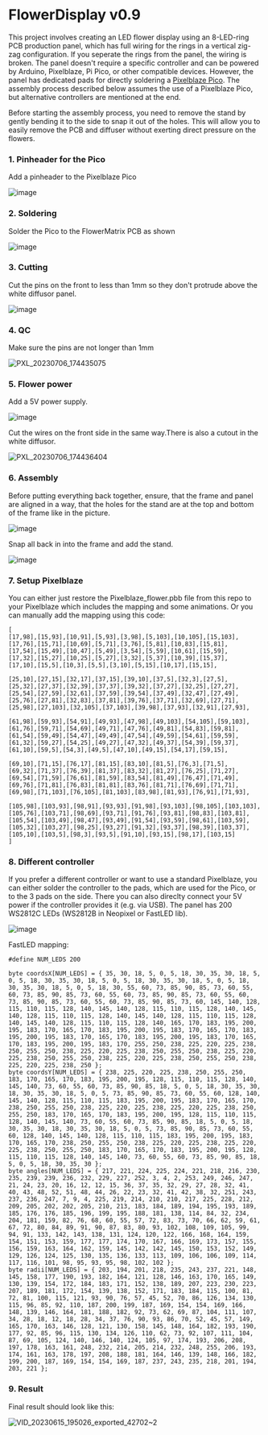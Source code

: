 # FlowerDisplay v0.9
This project involves creating an LED flower display using an 8-LED-ring PCB production panel, which has full wiring for the rings in a vertical zig-zag configuration. If you seperate the rings from the panel, the wiring is broken. The panel doesn't require a specific controller and can be powered by Arduino, Pixelblaze, Pi Pico, or other compatible devices. However, the panel has dedicated pads for directly soldering a [Pixelblaze Pico](https://shop.electromage.com/products/pixelblaze-v3-pico-tiny-wifi-led-controller). The assembly process described below assumes the use of a Pixelblaze Pico, but alternative controllers are mentioned at the end.

Before starting the assembly process, you need to remove the stand by gently bending it to the side to snap it out of the holes. This will allow you to easily remove the PCB and diffuser without exerting direct pressure on the flowers.

### 1. Pinheader for the Pico
Add a pinheader to the Pixelblaze Pico
   
![image](https://github.com/makeTVee/FlowerDisplay/assets/18531000/ace7e3d2-4ccf-4708-9c0a-27f8771aba0b)

### 2. Soldering
Solder the Pico to the FlowerMatrix PCB as shown
   
![image](https://github.com/makeTVee/FlowerDisplay/assets/18531000/37f89998-03cf-426d-b277-f18d95af116c)

### 3. Cutting
Cut the pins on the front to less than 1mm so they don't protrude above the white diffusor panel.

![image](https://github.com/makeTVee/FlowerDisplay/assets/18531000/d0e721c5-0a67-4234-834c-0bd2bc9499f6)

### 4. QC
Make sure the pins are not longer than 1mm
 
![PXL_20230706_174435075](https://github.com/makeTVee/FlowerDisplay/assets/18531000/e27a390f-5c5f-4977-aca5-e9b019258b24)

### 5. Flower power
Add a 5V power supply.
   
![image](https://github.com/makeTVee/FlowerDisplay/assets/18531000/71438997-9fc9-4f59-b537-f96211bc0225)

 Cut the wires on the front side in the same way.There is also a cutout in the white diffusor.

![PXL_20230706_174436404](https://github.com/makeTVee/FlowerDisplay/assets/18531000/0ccf221f-4acb-4b54-860e-8887ac869e03)

### 6. Assembly
Before putting everything back together, ensure, that the frame and panel are aligned in a way, that the holes for the stand are at the top and bottom of the frame like in the picture. 

![image](https://github.com/makeTVee/FlowerDisplay/assets/18531000/f8447c18-56f7-44ec-82e8-5f3e62e8d3cd)

Snap all back in into the frame and add the stand. 
   
![image](https://github.com/makeTVee/FlowerDisplay/assets/18531000/b9d752ae-39e3-4f05-833a-50d8bd3a0f0f)

### 7. Setup Pixelblaze 
You can either just restore the Pixelblaze_flower.pbb file from this repo to your Pixelblaze which includes the mapping and some animations. Or you can manually add the mapping using this code:

```
[
[17,98],[15,93],[10,91],[5,93],[3,98],[5,103],[10,105],[15,103],
[17,76],[15,71],[10,69],[5,71],[3,76],[5,81],[10,83],[15,81],
[17,54],[15,49],[10,47],[5,49],[3,54],[5,59],[10,61],[15,59],
[17,32],[15,27],[10,25],[5,27],[3,32],[5,37],[10,39],[15,37],
[17,10],[15,5],[10,3],[5,5],[3,10],[5,15],[10,17],[15,15],

[25,10],[27,15],[32,17],[37,15],[39,10],[37,5],[32,3],[27,5],
[25,32],[27,37],[32,39],[37,37],[39,32],[37,27],[32,25],[27,27],
[25,54],[27,59],[32,61],[37,59],[39,54],[37,49],[32,47],[27,49],
[25,76],[27,81],[32,83],[37,81],[39,76],[37,71],[32,69],[27,71],
[25,98],[27,103],[32,105],[37,103],[39,98],[37,93],[32,91],[27,93],

[61,98],[59,93],[54,91],[49,93],[47,98],[49,103],[54,105],[59,103],
[61,76],[59,71],[54,69],[49,71],[47,76],[49,81],[54,83],[59,81],
[61,54],[59,49],[54,47],[49,49],[47,54],[49,59],[54,61],[59,59],
[61,32],[59,27],[54,25],[49,27],[47,32],[49,37],[54,39],[59,37],
[61,10],[59,5],[54,3],[49,5],[47,10],[49,15],[54,17],[59,15],

[69,10],[71,15],[76,17],[81,15],[83,10],[81,5],[76,3],[71,5],
[69,32],[71,37],[76,39],[81,37],[83,32],[81,27],[76,25],[71,27],
[69,54],[71,59],[76,61],[81,59],[83,54],[81,49],[76,47],[71,49],
[69,76],[71,81],[76,83],[81,81],[83,76],[81,71],[76,69],[71,71],
[69,98],[71,103],[76,105],[81,103],[83,98],[81,93],[76,91],[71,93],

[105,98],[103,93],[98,91],[93,93],[91,98],[93,103],[98,105],[103,103],
[105,76],[103,71],[98,69],[93,71],[91,76],[93,81],[98,83],[103,81],
[105,54],[103,49],[98,47],[93,49],[91,54],[93,59],[98,61],[103,59],
[105,32],[103,27],[98,25],[93,27],[91,32],[93,37],[98,39],[103,37],
[105,10],[103,5],[98,3],[93,5],[91,10],[93,15],[98,17],[103,15]
]
```
### 8. Different controller
If you prefer a different controller or want to use a standard Pixelblaze, you can either solder the controller to the pads, which are used for the Pico, or to the 3 pads on the side. There you can also direclty connect your 5V power if the controller provides it (e.g. via USB). The panel has 200 WS2812C LEDs (WS2812B in Neopixel or FastLED lib).

![image](https://github.com/makeTVee/FlowerDisplay/assets/18531000/6045723b-f764-4584-9728-30326be6facd)

FastLED mapping:

```
#define NUM_LEDS 200

byte coordsX[NUM_LEDS] = { 35, 30, 18, 5, 0, 5, 18, 30, 35, 30, 18, 5, 0, 5, 18, 30, 35, 30, 18, 5, 0, 5, 18, 30, 35, 30, 18, 5, 0, 5, 18, 30, 35, 30, 18, 5, 0, 5, 18, 30, 55, 60, 73, 85, 90, 85, 73, 60, 55, 60, 73, 85, 90, 85, 73, 60, 55, 60, 73, 85, 90, 85, 73, 60, 55, 60, 73, 85, 90, 85, 73, 60, 55, 60, 73, 85, 90, 85, 73, 60, 145, 140, 128, 115, 110, 115, 128, 140, 145, 140, 128, 115, 110, 115, 128, 140, 145, 140, 128, 115, 110, 115, 128, 140, 145, 140, 128, 115, 110, 115, 128, 140, 145, 140, 128, 115, 110, 115, 128, 140, 165, 170, 183, 195, 200, 195, 183, 170, 165, 170, 183, 195, 200, 195, 183, 170, 165, 170, 183, 195, 200, 195, 183, 170, 165, 170, 183, 195, 200, 195, 183, 170, 165, 170, 183, 195, 200, 195, 183, 170, 255, 250, 238, 225, 220, 225, 238, 250, 255, 250, 238, 225, 220, 225, 238, 250, 255, 250, 238, 225, 220, 225, 238, 250, 255, 250, 238, 225, 220, 225, 238, 250, 255, 250, 238, 225, 220, 225, 238, 250 };
byte coordsY[NUM_LEDS] = { 238, 225, 220, 225, 238, 250, 255, 250, 183, 170, 165, 170, 183, 195, 200, 195, 128, 115, 110, 115, 128, 140, 145, 140, 73, 60, 55, 60, 73, 85, 90, 85, 18, 5, 0, 5, 18, 30, 35, 30, 18, 30, 35, 30, 18, 5, 0, 5, 73, 85, 90, 85, 73, 60, 55, 60, 128, 140, 145, 140, 128, 115, 110, 115, 183, 195, 200, 195, 183, 170, 165, 170, 238, 250, 255, 250, 238, 225, 220, 225, 238, 225, 220, 225, 238, 250, 255, 250, 183, 170, 165, 170, 183, 195, 200, 195, 128, 115, 110, 115, 128, 140, 145, 140, 73, 60, 55, 60, 73, 85, 90, 85, 18, 5, 0, 5, 18, 30, 35, 30, 18, 30, 35, 30, 18, 5, 0, 5, 73, 85, 90, 85, 73, 60, 55, 60, 128, 140, 145, 140, 128, 115, 110, 115, 183, 195, 200, 195, 183, 170, 165, 170, 238, 250, 255, 250, 238, 225, 220, 225, 238, 225, 220, 225, 238, 250, 255, 250, 183, 170, 165, 170, 183, 195, 200, 195, 128, 115, 110, 115, 128, 140, 145, 140, 73, 60, 55, 60, 73, 85, 90, 85, 18, 5, 0, 5, 18, 30, 35, 30 };
byte angles[NUM_LEDS] = { 217, 221, 224, 225, 224, 221, 218, 216, 230, 235, 239, 239, 236, 232, 229, 227, 252, 3, 4, 2, 253, 249, 246, 247, 21, 24, 23, 20, 16, 12, 12, 15, 36, 37, 35, 32, 29, 27, 28, 32, 41, 40, 43, 48, 52, 51, 48, 44, 26, 22, 23, 32, 41, 42, 38, 32, 251, 243, 237, 236, 247, 7, 9, 4, 225, 219, 214, 210, 210, 217, 225, 228, 212, 209, 205, 202, 202, 205, 210, 213, 183, 184, 189, 194, 195, 193, 189, 185, 176, 176, 185, 196, 199, 195, 188, 181, 138, 114, 84, 32, 234, 204, 181, 159, 82, 76, 68, 60, 55, 57, 72, 83, 73, 70, 66, 62, 59, 61, 67, 72, 80, 84, 89, 91, 90, 87, 83, 80, 93, 102, 108, 109, 105, 99, 94, 91, 133, 142, 143, 138, 131, 124, 120, 122, 166, 168, 164, 159, 154, 151, 153, 159, 177, 177, 174, 170, 167, 166, 169, 173, 157, 155, 156, 159, 163, 164, 162, 159, 145, 142, 142, 145, 150, 153, 152, 149, 129, 126, 124, 125, 130, 135, 136, 133, 113, 109, 106, 106, 109, 114, 117, 116, 101, 98, 95, 93, 95, 98, 102, 102 };
byte radii[NUM_LEDS] = { 203, 194, 201, 218, 235, 243, 237, 221, 148, 145, 158, 177, 190, 193, 182, 164, 121, 128, 146, 163, 170, 165, 149, 130, 139, 154, 172, 184, 183, 171, 152, 138, 189, 207, 223, 230, 223, 207, 189, 181, 172, 154, 139, 138, 152, 171, 183, 184, 115, 100, 81, 72, 81, 100, 115, 121, 93, 90, 76, 57, 45, 52, 70, 86, 126, 134, 130, 115, 96, 85, 92, 110, 187, 200, 199, 187, 169, 154, 154, 169, 166, 148, 139, 146, 164, 181, 188, 182, 92, 73, 62, 69, 87, 104, 111, 107, 34, 28, 18, 12, 18, 28, 34, 37, 76, 90, 93, 86, 70, 52, 45, 57, 149, 165, 170, 163, 146, 128, 121, 130, 158, 145, 148, 164, 182, 193, 190, 177, 92, 85, 96, 115, 130, 134, 126, 110, 62, 73, 92, 107, 111, 104, 87, 69, 105, 124, 140, 146, 140, 124, 105, 97, 174, 193, 206, 208, 197, 178, 163, 161, 248, 232, 214, 205, 214, 232, 248, 255, 206, 193, 174, 161, 163, 178, 197, 208, 188, 181, 164, 146, 139, 148, 166, 182, 199, 200, 187, 169, 154, 154, 169, 187, 237, 243, 235, 218, 201, 194, 203, 221 };
```

### 9. Result
Final result should look like this:

![VID_20230615_195026_exported_42702~2](https://github.com/makeTVee/FlowerDisplay/assets/18531000/7a893323-d825-4a8e-890a-9b895c513034)


